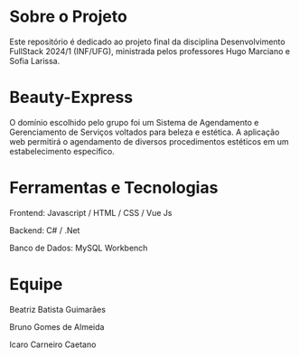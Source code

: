# Sobre o Projeto
Este repositório é dedicado ao projeto final da disciplina Desenvolvimento FullStack 2024/1 (INF/UFG), ministrada pelos professores Hugo Marciano e Sofia Larissa.

# Beauty-Express
O domínio escolhido pelo grupo foi um Sistema de Agendamento e Gerenciamento de Serviços voltados para beleza e estética.
A aplicação web permitirá o agendamento de diversos procedimentos estéticos em um estabelecimento específico. 

# Ferramentas e Tecnologias
Frontend: Javascript / HTML / CSS / Vue Js

Backend: C# / .Net

Banco de Dados: MySQL Workbench

# Equipe
Beatriz Batista Guimarães

Bruno Gomes de Almeida

Icaro Carneiro Caetano 
